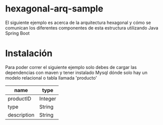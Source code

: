 # hexagonal-arq-sample
El siguiente ejemplo es acerca de la arquitectura hexagonal y cómo se comunican los diferentes componentes de esta estructura utilizando Java Spring Boot
# Instalación
Para poder correr el siguiente ejemplo solo debes de cargar las dependencias con maven y tener instalado Mysql dónde solo hay un modelo relacional o tabla llamada 'producto'

| name          | type          |
| ------------- | ------------- |
| productID     | Integer       |
| type          | String        |
| description   | String        |
